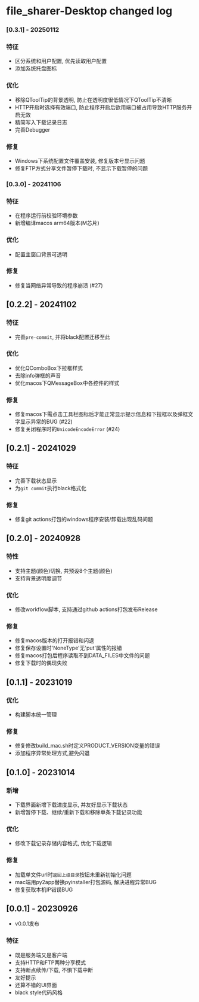 # file_sharer-Desktop changed log


### [0.3.1] - 20250112
### 特征
- 区分系统和用户配置, 优先读取用户配置
- 添加系统托盘图标

### 优化
- 移除QToolTip的背景透明, 防止在透明度很低情况下QToolTip不清晰
- HTTP开启时选择有效端口, 防止程序开启后欲用端口被占用导致HTTP服务开启无效
- 精简写入下载记录日志
- 完善Debugger

### 修复
- Windows下系统配置文件覆盖安装, 修复版本号显示问题
- 修复FTP方式分享文件暂停下载时, 不显示下载暂停的问题


### [0.3.0] - 20241106
### 特征
- 在程序运行前校验环境参数
- 新增编译macos arm64版本(M芯片)

### 优化
- 配置主窗口背景可透明

### 修复
- 修复当网络异常导致的程序崩溃 (#27)


## [0.2.2] - 20241102
### 特征
- 完善`pre-commit`, 并将black配置迁移至此

### 优化
- 优化QComboBox下拉框样式
- 去除info弹框的声音
- 优化macos下QMessageBox中各控件的样式

### 修复
- 修复macos下需点击工具栏图标后才能正常显示提示信息和下拉框以及弹框文字显示异常的BUG (#22)
- 修复关闭程序时的`UnicodeEncodeError` (#24)


## [0.2.1] - 20241029
### 特征
- 完善下载状态显示
- 为`git commit`执行black格式化

### 修复
- 修复git actions打包的windows程序安装/卸载出现乱码问题


## [0.2.0] - 20240928
### 特性
- 支持主题(颜色)切换, 共预设8个主题(颜色)
- 支持背景透明度调节

### 优化
- 修改workflow脚本, 支持通过github actions打包发布Release

### 修复
- 修复macos版本的打开报错和闪退
- 修复保存设置时'NoneType'无'put'属性的报错
- 修复macos打包后程序读取不到DATA_FILES中文件的问题
- 修复下载时的偶现失败


## [0.1.1] - 20231019
### 优化
- 构建脚本统一管理

### 修复
- 修复修改build_mac.sh时定义PRODUCT_VERSION变量的错误
- 添加程序异常处理方式,避免闪退


## [0.1.0] - 20231014
### 新增
- 下载界面新增下载进度显示, 并友好显示下载状态
- 新增暂停下载、继续/重新下载和移除单条下载记录功能

### 优化
- 修改下载记录存储内容格式, 优化下载逻辑

### 修复
- 加载单文件url时`返回上级目录`按钮未重新初始化问题
- mac端用py2app替换pyinstaller打包源码, 解决进程异常BUG
- 修复获取本机IP错误BUG


## [0.0.1] - 20230926
* v0.0.1发布
### 特征
- 既是服务端又是客户端
- 支持HTTP和FTP两种分享模式
- 支持断点续传/下载, 不惧下载中断
- 友好提示
- 还算不错的UI界面
- black style代码风格
